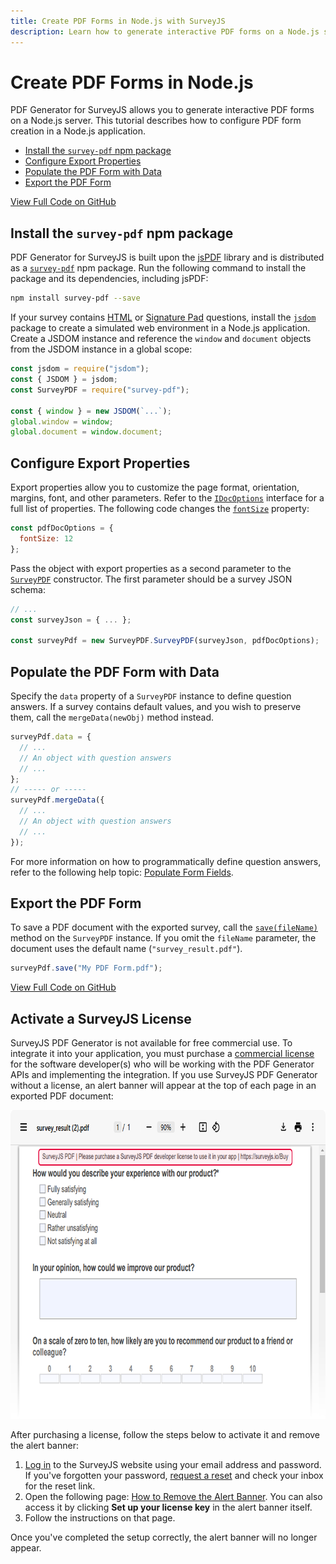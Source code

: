 ```yaml
---
title: Create PDF Forms in Node.js with SurveyJS
description: Learn how to generate interactive PDF forms on a Node.js server using SurveyJS. This tutorial covers installation, configuration, data population, and PDF export. View full code on GitHub.
---
```


# Create PDF Forms in Node.js

PDF Generator for SurveyJS allows you to generate interactive PDF forms on a Node.js server. This tutorial describes how to configure PDF form creation in a Node.js application.

- [Install the `survey-pdf` npm package](#install-the-survey-pdf-npm-package)
- [Configure Export Properties](#configure-export-properties)
- [Populate the PDF Form with Data](#populate-the-pdf-form-with-data)
- [Export the PDF Form](#export-the-pdf-form)

[View Full Code on GitHub](https://github.com/surveyjs/code-examples/tree/main/surveyjs-pdf-nodejs (linkStyle))

## Install the `survey-pdf` npm package

PDF Generator for SurveyJS is built upon the <a href="https://github.com/parallax/jsPDF#readme" target="_blank">jsPDF</a> library and is distributed as a <a href="https://www.npmjs.com/package/survey-pdf" target="_blank">`survey-pdf`</a> npm package. Run the following command to install the package and its dependencies, including jsPDF:

```bash
npm install survey-pdf --save
```

If your survey contains [HTML](https://surveyjs.io/form-library/documentation/api-reference/add-custom-html-to-survey) or [Signature Pad](https://surveyjs.io/form-library/documentation/api-reference/signature-pad-model) questions, install the <a href="https://www.npmjs.com/package/jsdom" target="_blank">`jsdom`</a> package to create a simulated web environment in a Node.js application. Create a JSDOM instance and reference the `window` and `document` objects from the JSDOM instance in a global scope:

```js
const jsdom = require("jsdom");
const { JSDOM } = jsdom;
const SurveyPDF = require("survey-pdf");

const { window } = new JSDOM(`...`);
global.window = window;
global.document = window.document;
```

## Configure Export Properties

Export properties allow you to customize the page format, orientation, margins, font, and other parameters. Refer to the [`IDocOptions`](/Documentation/Pdf-Export?id=idocoptions) interface for a full list of properties. The following code changes the [`fontSize`](/Documentation/Pdf-Export?id=idocoptions#fontSize) property:

```js
const pdfDocOptions = {
  fontSize: 12
};
```

Pass the object with export properties as a second parameter to the [`SurveyPDF`](/pdf-generator/documentation/api-reference/surveypdf) constructor. The first parameter should be a survey JSON schema:

```js
// ...
const surveyJson = { ... };

const surveyPdf = new SurveyPDF.SurveyPDF(surveyJson, pdfDocOptions);
```

## Populate the PDF Form with Data

Specify the `data` property of a `SurveyPDF` instance to define question answers. If a survey contains default values, and you wish to preserve them, call the `mergeData(newObj)` method instead.

```js
surveyPdf.data = {
  // ...
  // An object with question answers
  // ...
};
// ----- or -----
surveyPdf.mergeData({
  // ...
  // An object with question answers
  // ...
});
```

For more information on how to programmatically define question answers, refer to the following help topic: [Populate Form Fields](https://surveyjs.io/form-library/documentation/design-survey/pre-populate-form-fields).

## Export the PDF Form

To save a PDF document with the exported survey, call the [`save(fileName)`](/Documentation/Pdf-Export?id=surveypdf#save) method on the `SurveyPDF` instance. If you omit the `fileName` parameter, the document uses the default name (`"survey_result.pdf"`).

```js
surveyPdf.save("My PDF Form.pdf");
```

[View Full Code on GitHub](https://github.com/surveyjs/code-examples/tree/main/surveyjs-pdf-nodejs (linkStyle))

## Activate a SurveyJS License

SurveyJS PDF Generator is not available for free commercial use. To integrate it into your application, you must purchase a [commercial license](https://surveyjs.io/licensing) for the software developer(s) who will be working with the PDF Generator APIs and implementing the integration. If you use SurveyJS PDF Generator without a license, an alert banner will appear at the top of each page in an exported PDF document:

<img src="./images/alert-banner-pdf.png" alt="SurveyJS PDF Generator: Alert banner" width="772" height="494">

After purchasing a license, follow the steps below to activate it and remove the alert banner:

1. [Log in](https://surveyjs.io/login) to the SurveyJS website using your email address and password. If you've forgotten your password, [request a reset](https://surveyjs.io/reset-password) and check your inbox for the reset link.
2. Open the following page: [How to Remove the Alert Banner](https://surveyjs.io/remove-alert-banner). You can also access it by clicking **Set up your license key** in the alert banner itself.
3. Follow the instructions on that page.

Once you've completed the setup correctly, the alert banner will no longer appear.
